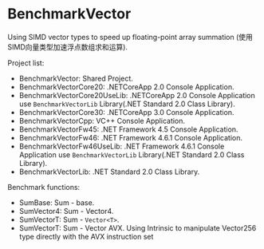 # BenchmarkVector
Using SIMD vector types to speed up floating-point array summation (使用SIMD向量类型加速浮点数组求和运算).

Project list: 
- BenchmarkVector: Shared Project.
- BenchmarkVectorCore20: .NETCoreApp 2.0 Console Application.
- BenchmarkVectorCore20UseLib: .NETCoreApp 2.0 Console Application use `BenchmarkVectorLib` Library(.NET Standard 2.0 Class Library).
- BenchmarkVectorCore30: .NETCoreApp 3.0 Console Application.
- BenchmarkVectorCpp: VC++ Console Application.
- BenchmarkVectorFw45: .NET Framework 4.5 Console Application.
- BenchmarkVectorFw46: .NET Framework 4.6.1 Console Application.
- BenchmarkVectorFw46UseLib: .NET Framework 4.6.1 Console Application use `BenchmarkVectorLib` Library(.NET Standard 2.0 Class Library).
- BenchmarkVectorLib: .NET Standard 2.0 Class Library.

Benchmark functions:
- SumBase: Sum - base.
- SumVector4: Sum - Vector4.
- SumVectorT: Sum - `Vector<T>`.
- SumVectorT: Sum - Vector AVX. Using Intrinsic to manipulate Vector256 type directly with the AVX instruction set

